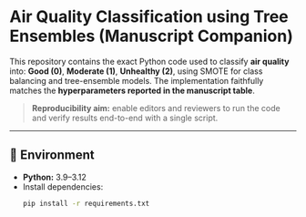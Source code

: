 # Air Quality Classification using Tree Ensembles (Manuscript Companion)

This repository contains the exact Python code used to classify **air quality** into:
**Good (0)**, **Moderate (1)**, **Unhealthy (2)**, using SMOTE for class balancing and tree-ensemble models.
The implementation faithfully matches the **hyperparameters reported in the manuscript table**.

> **Reproducibility aim:** enable editors and reviewers to run the code and verify results end-to-end with a single script.

---

## 🔧 Environment

- **Python:** 3.9–3.12  
- Install dependencies:
  ```bash
  pip install -r requirements.txt
